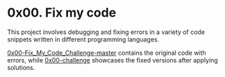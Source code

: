 # 0x00. Fix my code
This project involves debugging and fixing errors in a variety of code snippets written in different programming languages.

[0x00-Fix_My_Code_Challenge-master](0x00-Fix_My_Code_Challenge-master) contains the original code with errors, while [0x00-challenge](0x00-challenge) showcases the fixed versions after applying solutions.
